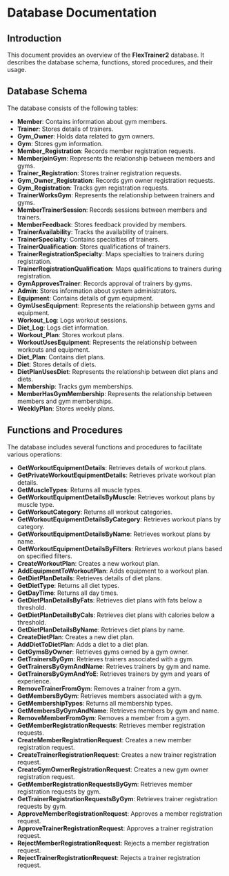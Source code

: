 # Database Documentation

## Introduction

This document provides an overview of the **FlexTrainer2** database. It describes the database schema, functions, stored procedures, and their usage.

## Database Schema

The database consists of the following tables:

- **Member**: Contains information about gym members.
- **Trainer**: Stores details of trainers.
- **Gym_Owner**: Holds data related to gym owners.
- **Gym**: Stores gym information.
- **Member_Registration**: Records member registration requests.
- **MemberjoinGym**: Represents the relationship between members and gyms.
- **Trainer_Registration**: Stores trainer registration requests.
- **Gym_Owner_Registration**: Records gym owner registration requests.
- **Gym_Registration**: Tracks gym registration requests.
- **TrainerWorksGym**: Represents the relationship between trainers and gyms.
- **MemberTrainerSession**: Records sessions between members and trainers.
- **MemberFeedback**: Stores feedback provided by members.
- **TrainerAvailability**: Tracks the availability of trainers.
- **TrainerSpecialty**: Contains specialties of trainers.
- **TrainerQualification**: Stores qualifications of trainers.
- **TrainerRegistrationSpecialty**: Maps specialties to trainers during registration.
- **TrainerRegistrationQualification**: Maps qualifications to trainers during registration.
- **GymApprovesTrainer**: Records approval of trainers by gyms.
- **Admin**: Stores information about system administrators.
- **Equipment**: Contains details of gym equipment.
- **GymUsesEquipment**: Represents the relationship between gyms and equipment.
- **Workout_Log**: Logs workout sessions.
- **Diet_Log**: Logs diet information.
- **Workout_Plan**: Stores workout plans.
- **WorkoutUsesEquipment**: Represents the relationship between workouts and equipment.
- **Diet_Plan**: Contains diet plans.
- **Diet**: Stores details of diets.
- **DietPlanUsesDiet**: Represents the relationship between diet plans and diets.
- **Membership**: Tracks gym memberships.
- **MemberHasGymMembership**: Represents the relationship between members and gym memberships.
- **WeeklyPlan**: Stores weekly plans.

## Functions and Procedures

The database includes several functions and procedures to facilitate various operations:

- **GetWorkoutEquipmentDetails**: Retrieves details of workout plans.
- **GetPrivateWorkoutEquipmentDetails**: Retrieves private workout plan details.
- **GetMuscleTypes**: Returns all muscle types.
- **GetWorkoutEquipmentDetailsByMuscle**: Retrieves workout plans by muscle type.
- **GetWorkoutCategory**: Returns all workout categories.
- **GetWorkoutEquipmentDetailsByCategory**: Retrieves workout plans by category.
- **GetWorkoutEquipmentDetailsByName**: Retrieves workout plans by name.
- **GetWorkoutEquipmentDetailsByFilters**: Retrieves workout plans based on specified filters.
- **CreateWorkoutPlan**: Creates a new workout plan.
- **AddEquipmentToWorkoutPlan**: Adds equipment to a workout plan.
- **GetDietPlanDetails**: Retrieves details of diet plans.
- **GetDietType**: Returns all diet types.
- **GetDayTime**: Returns all day times.
- **GetDietPlanDetailsByFats**: Retrieves diet plans with fats below a threshold.
- **GetDietPlanDetailsByCals**: Retrieves diet plans with calories below a threshold.
- **GetDietPlanDetailsByName**: Retrieves diet plans by name.
- **CreateDietPlan**: Creates a new diet plan.
- **AddDietToDietPlan**: Adds a diet to a diet plan.
- **GetGymsByOwner**: Retrieves gyms owned by a gym owner.
- **GetTrainersByGym**: Retrieves trainers associated with a gym.
- **GetTrainersByGymAndName**: Retrieves trainers by gym and name.
- **GetTrainersByGymAndYoE**: Retrieves trainers by gym and years of experience.
- **RemoveTrainerFromGym**: Removes a trainer from a gym.
- **GetMembersByGym**: Retrieves members associated with a gym.
- **GetMembershipTypes**: Returns all membership types.
- **GetMembersByGymAndName**: Retrieves members by gym and name.
- **RemoveMemberFromGym**: Removes a member from a gym.
- **GetMemberRegistrationRequests**: Retrieves member registration requests.
- **CreateMemberRegistrationRequest**: Creates a new member registration request.
- **CreateTrainerRegistrationRequest**: Creates a new trainer registration request.
- **CreateGymOwnerRegistrationRequest**: Creates a new gym owner registration request.
- **GetMemberRegistrationRequestsByGym**: Retrieves member registration requests by gym.
- **GetTrainerRegistrationRequestsByGym**: Retrieves trainer registration requests by gym.
- **ApproveMemberRegistrationRequest**: Approves a member registration request.
- **ApproveTrainerRegistrationRequest**: Approves a trainer registration request.
- **RejectMemberRegistrationRequest**: Rejects a member registration request.
- **RejectTrainerRegistrationRequest**: Rejects a trainer registration request.
